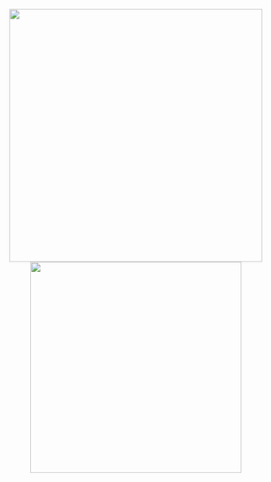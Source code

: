 <p align="center">
  <img src="https://bubkoo-server.vercel.app/daily-saying" width="457" />
  <img src="https://bubkoo-server.vercel.app/365dots" width="381"/>
</p>

<!-- <p align="center">
<img alt="profile views" src="https://komarev.com/ghpvc/?username=bubkoo&color=brightgreen&style=flat-square&label=PROFILE+VIEWS" />
</p> -->
